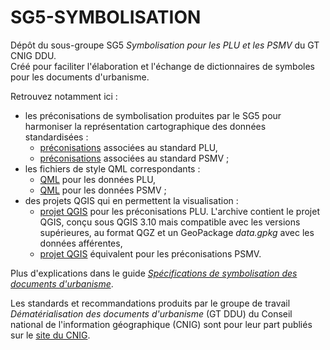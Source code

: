 # SG5-SYMBOLISATION

Dépôt du sous-groupe SG5 *Symbolisation pour les PLU et les PSMV* du GT CNIG DDU.  
Créé pour faciliter l'élaboration et l'échange de dictionnaires de symboles pour les documents d'urbanisme.

Retrouvez notamment ici :
- les préconisations de symbolisation produites par le SG5 pour harmoniser la représentation cartographique des données standardisées :
    - [préconisations](/PLU/preconisations.md) associées au standard PLU,
    - [préconisations](/PSMV/preconisations.md) associées au standard PSMV ;
- les fichiers de style QML correspondants :
    - [QML](/PLU/QML) pour les données PLU,
    - [QML](/PSMV/QML) pour les données PSMV ;
- des projets QGIS qui en permettent la visualisation :
    - [projet QGIS](/PLU/projet_qgis_symbolisation_plu.zip) pour les préconisations PLU. L'archive contient le projet QGIS, conçu sous QGIS 3.10 mais compatible avec les versions supérieures, au format QGZ et un GeoPackage _data.gpkg_ avec les données afférentes,
    - [projet QGIS](/PSMV/projet_qgis_symbolisation_psmv.zip) équivalent pour les préconisations PSMV.


Plus d'explications dans le guide *[Spécifications de symbolisation des documents d'urbanisme](https://drive.google.com/drive/folders/1YHCxmiWknRLXUREbOYq4CUpvqYGZaw2Z)*.

Les standards et recommandations produits par le groupe de travail *Dématérialisation des documents d'urbanisme* (GT DDU) du Conseil national de l'information géographique (CNIG) sont pour leur part publiés sur le [site du CNIG](http://cnig.gouv.fr/?page_id=2732).
